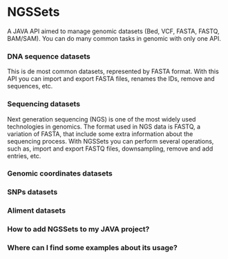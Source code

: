 # NGSSets
A JAVA API aimed to manage genomic datasets (Bed, VCF, FASTA, FASTQ, BAM/SAM). You can do many common tasks in genomic with only one API.

### DNA sequence datasets
This is de most common datasets, represented by FASTA format. With this API you can import and export FASTA files, renames the IDs, remove and sequences, etc.

### Sequencing datasets
Next generation sequencing (NGS) is one of the most widely used technologies in genomics. The format used in NGS data is FASTQ, a variation of FASTA, that include some extra information about the sequencing process. With NGSSets you can perform several operations, such as, import and export FASTQ files, downsampling, remove and add entries, etc.

### Genomic coordinates datasets

### SNPs datasets

### Aliment datasets

### How to add NGSSets to my JAVA project?

### Where can I find some examples about its usage?



 
